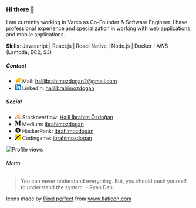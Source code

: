 ### Hi there 👋

I am currently working in Varco as Co-Founder & Software Engineer. I have professional experience and specialization in working with web applications and mobile applications.

**Skills**: Javascript | React.js | React Native | Node.js | Docker | AWS (Lambda, EC2, S3)

##### Contact

* <img src="https://github.com/ibrahimozdogan/ibrahimozdogan/blob/master/send.svg" width="16" height="16" /> Mail: halilibrahimozdogan2@gmail.com
* <img src="https://github.com/ibrahimozdogan/ibrahimozdogan/blob/master/linkedin.svg" width="16" height="16" /> LinkedIn: [halilibrahimozdogan](https://www.linkedin.com/in/halilibrahimozdogan/)

##### Social
* <img src="https://github.com/ibrahimozdogan/ibrahimozdogan/blob/master/stackoverflow.svg" width="16" height="16" /> Stackoverflow: [Halil İbrahim Özdoğan](https://stackoverflow.com/users/12359616/halil-%c4%b0brahim-%c3%96zdo%c4%9fan)
* <img src="https://github.com/ibrahimozdogan/ibrahimozdogan/blob/master/medium.svg" width="16" height="16" /> Medium: [ibrahimozdogan](https://stackoverflow.com/users/12359616/halil-%c4%b0brahim-%c3%96zdo%c4%9fan)
* <img src="https://github.com/ibrahimozdogan/ibrahimozdogan/blob/master/hacker-rank.svg" width="16" height="16" /> HackerRank: [ibrahimozdogan](https://www.hackerrank.com/ibrahimozdogan)
* <img src="https://github.com/ibrahimozdogan/ibrahimozdogan/blob/master/codingame.svg" width="16" height="16" /> Codingame: [ibrahimozdogan](https://www.codingame.com/profile/037e6ca14a388dc8cbd8fd30a6a4d50a4538983)

![Profile views](https://gpvc.arturio.dev/ibrahimozdogan)

###### Motto
> You can never understand everything. But, you should push yourself to understand the system. - Ryan Dahl


Icons made by <a href="https://www.flaticon.com/authors/pixel-perfect" title="Pixel perfect">Pixel perfect</a> from <a href="https://www.flaticon.com/" title="Flaticon"> www.flaticon.com</a>

